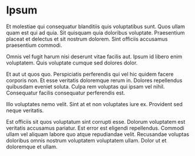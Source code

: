 # Ipsum

Et molestiae qui consequatur blanditiis quis voluptatibus sunt. Quos ullam quam est qui ad quia. Sit quisquam quia doloribus voluptate. Praesentium placeat et delectus et sit nostrum dolorem. Sint officiis accusamus praesentium commodi.

Omnis vel fugit harum nisi deserunt vitae facilis aut. Ipsum id libero enim voluptatem. Quis voluptate cumque sed dolores dolor.

Et aut ut quos quo. Perspiciatis perferendis qui vel hic quidem facere corporis non. Et esse veritatis doloremque rerum in. Dolores repellendus quibusdam eveniet soluta. Culpa rem voluptas qui ipsam vel nihil. Consequatur facilis consequatur perferendis est.

Illo voluptates nemo velit. Sint at et non voluptates iure ex. Provident sed neque veritatis.

Est officiis sit quos voluptatum sint corrupti esse. Dolorum voluptatem est veritatis accusamus pariatur. Est error est eligendi repellendus. Commodi ullam vel aliquam labore quo atque repudiandae velit. Recusandae voluptas doloribus omnis nostrum voluptatem voluptatem ullam. Dolor ut et doloremque et ullam.

